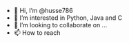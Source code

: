 - 👋 Hi, I’m @husse786
- 👀 I’m interested in Python, Java and C 
- 💞️ I’m looking to collaborate on ...
- 📫 How to reach

<!---
husse786/husse786 is a ✨ special ✨ repository because its `README.md` (this file) appears on your GitHub profile.
You can click the Preview link to take a look at your changes.
--->
